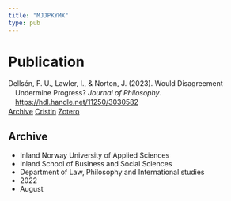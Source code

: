 ```yaml
---
title: "MJJPKYMX"
type: pub
---
```

<h1>Publication</h1>
<article id="csl-bib-container-MJJPKYMX" class="csl-bib-container">
  <div class="csl-bib-body" style="line-height: 1.35; padding-left: 1em; text-indent:-1em;">
  <div class="csl-entry">Dells&#xE9;n, F. U., Lawler, I., &amp; Norton, J. (2023). Would Disagreement Undermine Progress? <i>Journal of Philosophy</i>. <a href="https://hdl.handle.net/11250/3030582">https://hdl.handle.net/11250/3030582</a></div>
</div>
  <div class="csl-bib-buttons">
    <a href="#taxonomy-article-MJJPKYMX" class="csl-bib-button">Archive</a>
    <a href alt="Cristin URL" class="csl-bib-button">Cristin</a>
    <a href alt="Zotero URL" class="csl-bib-button">Zotero</a>
  </div>
  <div id="csl-bib-meta-container-MJJPKYMX"></div>
</article>
<div id="csl-bib-meta-MJJPKYMX" class="csl-bib-meta">
  <article id="taxonomy-article-MJJPKYMX" class="taxonomy-article">
    <h1>Archive</h1>
    <ul>
      <li>Inland Norway University of Applied Sciences</li>
      <li>Inland School of Business and Social Sciences</li>
      <li>Department of Law, Philosophy and International studies</li>
      <li>2022</li>
      <li>August</li>
    </ul>
  </article>
</div>
